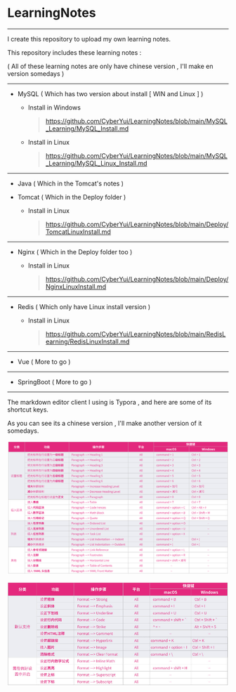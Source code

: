 # LearningNotes
-----------------

I create this repository to upload my own learning notes.

This repository includes these learning notes :

( All of these learning notes are only have chinese version , I'll make en version somedays )

-----------------------------

* MySQL ( Which has two version about install [ WIN and Linux ] )

  * Install in Windows

    > https://github.com/CyberYui/LearningNotes/blob/main/MySQL_Learning/MySQL_Install.md

  * Install in Linux

    > https://github.com/CyberYui/LearningNotes/blob/main/MySQL_Learning/MySQL_Linux_Install.md

-----------------------------

* Java ( Which in the Tomcat's notes )

* Tomcat ( Which in the Deploy folder )

  * Install in Linux

    > https://github.com/CyberYui/LearningNotes/blob/main/Deploy/TomcatLinuxInstall.md

-----------------------------

* Nginx ( Which in the Deploy folder too )

  * Install in Linux

    > https://github.com/CyberYui/LearningNotes/blob/main/Deploy/NginxLinuxInstall.md

----------------------------

* Redis ( Which only have Linux install version )

  * Install in Linux

    > https://github.com/CyberYui/LearningNotes/blob/main/RedisLearning/RedisLinuxInstall.md

-----------------------------

* Vue ( More to go )

-----------------------------

* SpringBoot ( More to go )

--------------------

The markdown editor client I using is Typora , and here are some of its shortcut keys. 

As you can see its a chinese version , I'll make another version of it somedays.

![typora1](typora1.png)

![typora2](typora2.jpg)

